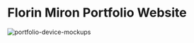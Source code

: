# Florin Miron Portfolio Website

![portfolio-device-mockups](https://github.com/user-attachments/assets/b3f9914d-b5da-44d6-b164-5d1b90f85c23)
